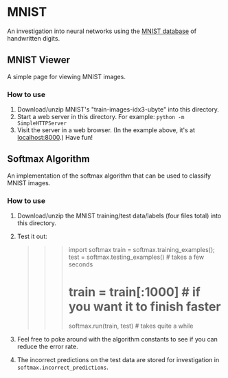 # MNIST

An investigation into neural networks using the [MNIST database](http://yann.lecun.com/exdb/mnist/) of handwritten digits.

## MNIST Viewer

A simple page for viewing MNIST images.

### How to use

1. Download/unzip MNIST's "train-images-idx3-ubyte" into this directory.
2. Start a web server in this directory. For example: `python -m SimpleHTTPServer`
3. Visit the server in a web browser. (In the example above, it's at [localhost:8000](http://localhost:8000).) Have fun!

## Softmax Algorithm

An implementation of the softmax algorithm that can be used to classify MNIST images.

### How to use

1. Download/unzip the MNIST training/test data/labels (four files total) into this directory.
2. Test it out:

    >>> import softmax
    >>> train = softmax.training_examples(); test = softmax.testing_examples() # takes a few seconds
    >>> # train = train[:1000] # if you want it to finish faster
    >>> softmax.run(train, test) # takes quite a while

3. Feel free to poke around with the algorithm constants to see if you can reduce the error rate.
4. The incorrect predictions on the test data are stored for investigation in `softmax.incorrect_predictions`.

